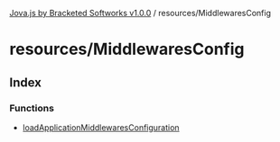 [Jova.js by Bracketed Softworks v1.0.0](../wiki/modules) / resources/MiddlewaresConfig

# resources/MiddlewaresConfig

## Index

### Functions

- [loadApplicationMiddlewaresConfiguration](../wiki/resources.MiddlewaresConfig.Function.loadApplicationMiddlewaresConfiguration)
